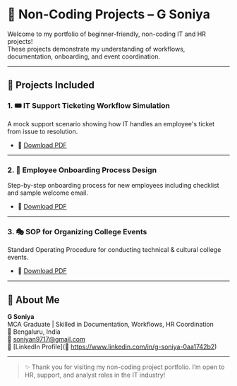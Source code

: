 # 📁 Non-Coding Projects – G Soniya

Welcome to my portfolio of beginner-friendly, non-coding IT and HR projects!  
These projects demonstrate my understanding of workflows, documentation, onboarding, and event coordination.

---

## 📌 Projects Included

### 1. 🎟️ IT Support Ticketing Workflow Simulation
A mock support scenario showing how IT handles an employee's ticket from issue to resolution.

- 📄 [Download PDF](https://github.com/Soniya-26/Non-Coding-projects/blob/main/G_Soniya_IT_Support_Ticketing_Workflow_Project.pdf)

---

### 2. 🧾 Employee Onboarding Process Design
Step-by-step onboarding process for new employees including checklist and sample welcome email.

- 📄 [Download PDF](https://github.com/Soniya-26/Non-Coding-projects/blob/main/G_Soniya_Employee_Onboarding_Process_Design.pdf)

---

### 3. 🎭 SOP for Organizing College Events
Standard Operating Procedure for conducting technical & cultural college events.

- 📄 [Download PDF](https://github.com/Soniya-26/Non-Coding-projects/blob/main/G_Soniya_SOP_College_Events.pdf)

---

## 🧠 About Me

**G Soniya**  
MCA Graduate | Skilled in Documentation, Workflows, HR Coordination  
📍 Bengaluru, India  
📧 soniyan9717@gmail.com  
📎 [LinkedIn Profile](🔗 https://www.linkedin.com/in/g-soniya-0aa1742b2)

---

> ✨ Thank you for visiting my non-coding project portfolio. I’m open to HR, support, and analyst roles in the IT industry!
